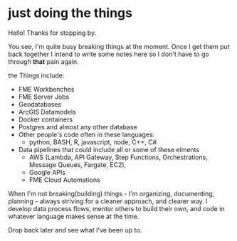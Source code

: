 # just doing the things
Hello! Thanks for stopping by. 


You see, I'm quite busy breaking things at the moment. Once I get them put back together I intend to write some notes here so I don't have to go through **that** pain again. 


the Things include:
- FME Workbenches
- FME Server Jobs
- Geodatabases
- ArcGIS Datamodels
- Docker containers
- Postgres and almost any other database
- Other people's code often in these languages:
  - python, BASH, R, javascript, node, C++, C#
- Data pipelines that could include all or some of these elments
  - AWS (Lambda, API Gateway, Step Functions, Orchestrations, Message Queues, Fargate, EC2), 
  - Google APIs
  - FME Cloud Automations


When I'm not breaking(building) things - I'm organizing, documenting, planning - always striving for a cleaner approach, and clearer way. I develop data process flows, mentor others to build their own, and code in whatever language makes sense at the time.


Drop back later and see what I've been up to.
